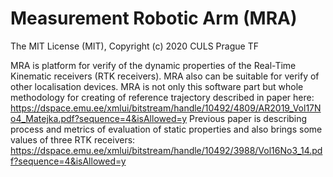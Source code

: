 # Measurement Robotic Arm (MRA)
The MIT License (MIT), Copyright (c) 2020 CULS Prague TF

MRA is platform for verify of the dynamic properties of the Real-Time Kinematic receivers (RTK receivers). 
MRA also can be suitable for verify of other localisation devices.
MRA is not only this software part but whole methodology for creating of reference trajectory described in paper here:
https://dspace.emu.ee/xmlui/bitstream/handle/10492/4809/AR2019_Vol17No4_Matejka.pdf?sequence=4&isAllowed=y
Previous paper is describing process and metrics of evaluation of static properties and also brings some values of three RTK receivers:
https://dspace.emu.ee/xmlui/bitstream/handle/10492/3988/Vol16No3_14.pdf?sequence=4&isAllowed=y


